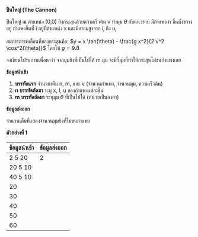 **ปืนใหญ่ (The Cannon)**

ปืนใหญ่ ณ ตำแหน่ง (0,0) ยิงกระสุนด้วยความเร็วต้น v ทำมุม $\theta$ กับแนวราบ มีกำแพง n ชิ้นตั้งขวางอยู่ กำแพงชิ้นที่ i อยู่ที่ตำแหน่ง x และมีความสูงจาก $l_i$ ถึง $u_i$

สมการการเคลื่อนที่ของกระสุนคือ:
$y = x \tan(\theta) - \frac{g x^2}{2 v^2 \cos^2(\theta)}$
โดยให้ $g = 9.8$

จงเขียนโปรแกรมเพื่อหาว่า จากมุมยิงที่เป็นไปได้ m มุม จะมีกี่มุมที่ทำให้กระสุนไม่ชนกำแพงเลย

**ข้อมูลนำเข้า**

1.  **บรรทัดแรก** จำนวนเต็ม n, m, และ v (จำนวนกำแพง, จำนวนมุม, ความเร็วต้น)
2.  **n บรรทัดถัดมา** ระบุ x, l, u ของกำแพงแต่ละชิ้น
3.  **m บรรทัดถัดมา** ระบุมุม $\theta$ ที่เป็นไปได้ (หน่วยเป็นองศา)

**ข้อมูลส่งออก**

จำนวนเต็มที่แสดงจำนวนมุมยิงที่ไม่ชนกำแพง

**ตัวอย่างที่ 1**

| ข้อมูลนำเข้า | ข้อมูลส่งออก |
| :--- | :--- |
| 2 5 20 | 2 |
| 20 5 10 | |
| 40 5 10 | |
| 20 | |
| 30 | |
| 40 | |
| 50 | |
| 60 | |
